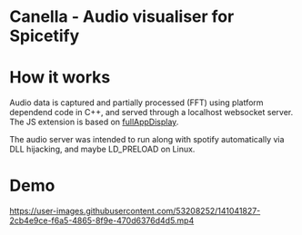 # Canella - Audio visualiser for Spicetify

# How it works
Audio data is captured and partially processed (FFT) using platform dependend code in C++, and served through a localhost websocket server. The JS extension is based on [fullAppDisplay](https://github.com/khanhas/spicetify-cli/blob/master/Extensions/fullAppDisplay.js).

The audio server was intended to run along with spotify automatically via DLL hijacking, and maybe LD_PRELOAD on Linux.

# Demo
https://user-images.githubusercontent.com/53208252/141041827-2cb4e9ce-f6a5-4865-8f9e-470d6376d4d5.mp4


